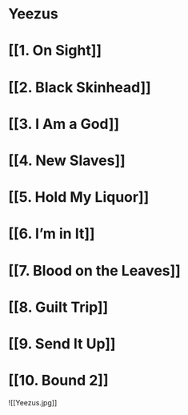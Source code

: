 # Yeezus

# [[1. On Sight]]

# [[2. Black Skinhead]]

# [[3. I Am a God]]

# [[4. New Slaves]]

# [[5. Hold My Liquor]]

# [[6. I’m in It]]

# [[7. Blood on the Leaves]]

# [[8. Guilt Trip]]

# [[9. Send It Up]]

# [[10. Bound 2]]

![[Yeezus.jpg]]
